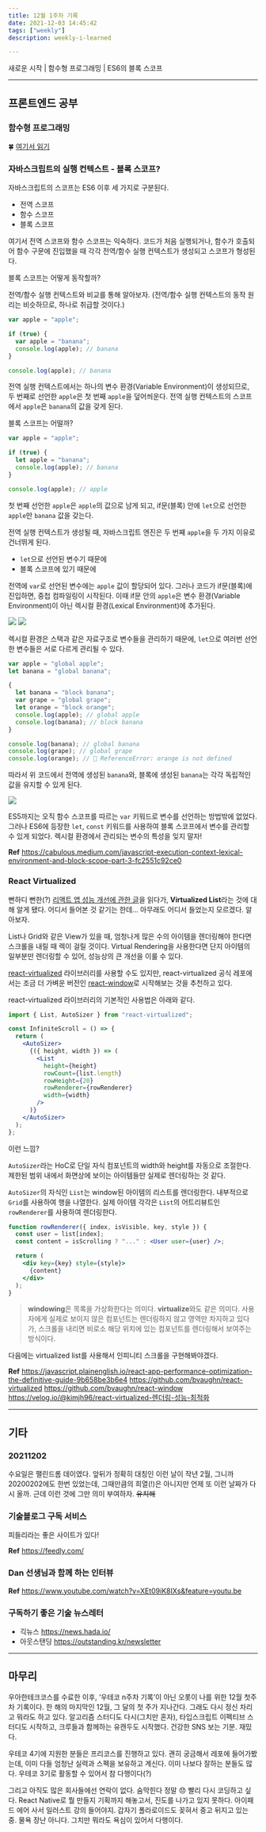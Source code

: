 ```yaml
---
title: 12월 1주차 기록
date: 2021-12-03 14:45:42
tags: ["weekly"]
description: weekly-i-learned

---
```


새로운 시작 | 함수형 프로그래밍 | ES6의 블록 스코프

<!-- more -->

---

## 프론트엔드 공부

### 함수형 프로그래밍

🍀 [여기서 읽기](https://zigsong.github.io/2021/12/03/js-functional-programming/)

### 자바스크립트의 실행 컨텍스트 - 블록 스코프?

자바스크립트의 스코프는 ES6 이후 세 가지로 구분된다.

- 전역 스코프
- 함수 스코프
- 블록 스코프

여기서 전역 스코프와 함수 스코프는 익숙하다. 코드가 처음 실행되거나, 함수가 호출되어 함수 구문에 진입했을 때 각각 전역/함수 실행 컨텍스트가 생성되고 스코프가 형성된다.

블록 스코프는 어떻게 동작할까?

전역/함수 실행 컨텍스트와 비교를 통해 알아보자. (전역/함수 실행 컨텍스트의 동작 원리는 비슷하므로, 하나로 취급할 것이다.)

```jsx
var apple = "apple";

if (true) {
  var apple = "banana";
  console.log(apple); // banana
}

console.log(apple); // banana
```

전역 실행 컨텍스트에서는 하나의 변수 환경(Variable Environment)이 생성되므로, 두 번째로 선언한 `apple`은 첫 번째 `apple`을 덮어씌운다. 전역 실행 컨텍스트의 스코프에서 `apple`은 `banana`의 값을 갖게 된다.

블록 스코프는 어떨까?

```jsx
var apple = "apple";

if (true) {
  let apple = "banana";
  console.log(apple); // banana
}

console.log(apple); // apple
```

첫 번째 선언한 `apple`은 `apple`의 값으로 남게 되고, if문(블록) 안에 `let`으로 선언한 `apple`만 `banana` 값을 갖는다.

전역 실행 컨텍스트가 생성될 때, 자바스크립트 엔진은 두 번째 `apple`을 두 가지 이유로 건너뛰게 된다.

- `let`으로 선언된 변수기 때문에
- 블록 스코프에 있기 때문에

전역에 `var`로 선언된 변수에는 `apple` 값이 할당되어 있다. 그러나 코드가 if문(블록)에 진입하면, 중첩 컴파일링이 시작된다. 이때 if문 안의 `apple`은 변수 환경(Variable Environment)이 아닌 렉시컬 환경(Lexical Environment)에 추가된다.

<img src="../../assets/2021-12-week-1/01.png" />
<img src="../../assets/2021-12-week-1/02.png" />

렉시컬 환경은 스택과 같은 자료구조로 변수들을 관리하기 때문에, `let`으로 여러번 선언한 변수들은 서로 다르게 관리될 수 있다.

```jsx
var apple = "global apple";
let banana = "global banana";

{
  let banana = "block banana";
  var grape = "global grape";
  let orange = "block orange";
  console.log(apple); // global apple
  console.log(banana); // block banana
}

console.log(banana); // global banana
console.log(grape); // global grape
console.log(orange); // 🚨 ReferenceError: orange is not defined
```

따라서 위 코드에서 전역에 생성된 `banana`와, 블록에 생성된 `banana`는 각각 독립적인 값을 유지할 수 있게 된다.

<img src="../../assets/2021-12-week-1/03.png" />

ES5까지는 오직 함수 스코프를 따르는 `var` 키워드로 변수를 선언하는 방법밖에 없었다. 그러나 ES6에 등장한 `let`, `const` 키워드를 사용하여 블록 스코프에서 변수를 관리할 수 있게 되었다. 렉시컬 환경에서 관리되는 변수의 특성을 잊지 말자!

**Ref** https://cabulous.medium.com/javascript-execution-context-lexical-environment-and-block-scope-part-3-fc2551c92ce0

### React Virtualized

뻔하디 뻔한(?) [리액트 앱 성능 개선에 관한 글](https://javascript.plainenglish.io/react-app-performance-optimization-the-definitive-guide-9b658be3b6e4)을 읽다가, **Virtualized List**라는 것에 대해 알게 됐다. 어디서 들어본 것 같기는 한데… 아무래도 어디서 들었는지 모르겠다. 알아보자.

List나 Grid와 같은 View가 있을 때, 엄청나게 많은 수의 아이템을 렌더링해야 한다면 스크롤을 내릴 때 렉이 걸릴 것이다. Virtual Rendering을 사용한다면 단지 아이템의 일부분만 렌더링할 수 있어, 성능상의 큰 개선을 이룰 수 있다.

[react-virtualized](https://github.com/bvaughn/react-virtualized) 라이브러리를 사용할 수도 있지만, react-virtualized 공식 레포에서는 조금 더 가벼운 버전인 [react-window](https://github.com/bvaughn/react-window)로 시작해보는 것을 추천하고 있다.

react-virtualized 라이브러리의 기본적인 사용법은 아래와 같다.

```jsx
import { List, AutoSizer } from "react-virtualized";

const InfiniteScroll = () => {
  return (
    <AutoSizer>
      {({ height, width }) => (
        <List
          height={height}
          rowCount={list.length}
          rowHeight={20}
          rowRenderer={rowRenderer}
          width={width}
        />
      )}
    </AutoSizer>
  );
};
```

이런 느낌?

`AutoSizer`라는 HoC로 단일 자식 컴포넌트의 width와 height를 자동으로 조절한다. 제한된 범위 내에서 화면상에 보이는 아이템들만 실제로 렌더링하는 것 같다.

`AutoSizer`의 자식인 `List`는 window된 아이템의 리스트를 렌더링한다. 내부적으로 `Grid`를 사용하여 행을 나열한다. 실제 아이템 각각은 `List`의 어트리뷰트인 `rowRenderer`를 사용하여 렌더링한다.

```jsx
function rowRenderer({ index, isVisible, key, style }) {
  const user = list[index];
  const content = isScrolling ? "..." : <User user={user} />;

  return (
    <div key={key} style={style}>
      {content}
    </div>
  );
}
```

> **windowing**은 목록을 가상화한다는 의미다. **virtualize**와도 같은 의미다. 사용자에게 실제로 보이지 않은 컴포넌트는 렌더링하지 않고 영역만 차지하고 있다가, 스크롤을 내리면 비로소 해당 위치에 있는 컴포넌트를 렌더링해서 보여주는 방식이다.

다음에는 virtualized list를 사용해서 인피니티 스크롤을 구현해봐야겠다.

**Ref**
https://javascript.plainenglish.io/react-app-performance-optimization-the-definitive-guide-9b658be3b6e4
https://github.com/bvaughn/react-virtualized
https://github.com/bvaughn/react-window
https://velog.io/@kimjh96/react-virtualized-렌더링-성능-최적화

---

## 기타

### 20211202

수요일은 팰린드롬 데이였다. 앞뒤가 정확히 대칭인 이런 날이 작년 2월, 그니까 20200202에도 한번 있었는데, 그때만큼의 희열(!)은 아니지만 언제 또 이런 날짜가 다시 올까. 근데 이런 것에 그만 의미 부여하자. ~~유치해~~

### 기술블로그 구독 서비스

피들리라는 좋은 사이트가 있다!

**Ref** https://feedly.com/

### Dan 선생님과 함께 하는 인터뷰

**Ref** https://www.youtube.com/watch?v=XEt09iK8IXs&feature=youtu.be

### 구독하기 좋은 기술 뉴스레터

- 긱뉴스 https://news.hada.io/
- 아웃스탠딩 https://outstanding.kr/newsletter

---

## 마무리

우아한테크코스를 수료한 이후, ‘우테코 n주차 기록’이 아닌 오롯이 나를 위한 12월 첫주차 기록이다. 한 해의 마지막인 12월, 그 달의 첫 주가 지나간다. 그래도 다시 정신 차리고 뭐라도 하고 있다. 알고리즘 스터디도 다시(그치만 혼자), 타입스크립트 이펙티브 스터디도 시작하고, 크루들과 함께하는 유캔두도 시작했다. 건강한 SNS 보는 기분. 재밌다.

우테코 4기에 지원한 분들은 프리코스를 진행하고 있다. 괜히 궁금해서 레포에 들어가봤는데, 이미 다들 엄청난 실력과 스펙을 보유하고 계신다. 이미 나보다 잘하는 분들도 많다. 우테코 3기로 활동할 수 있어서 참 다행이다(?)

그리고 아직도 많은 회사들에선 연락이 없다. 숨막힌다 정말 😞 빨리 다시 코딩하고 싶다. React Native로 뭘 만들지 기획까지 해놓고서, 진도를 나가고 있지 못하다. 아이패드 에어 사서 일러스트 강의 들어야지. 갑자기 폴라로이드도 꽂혀서 중고 뒤지고 있는 중. 물욕 장난 아니다. 그치만 뭐라도 욕심이 있어서 다행이다.
